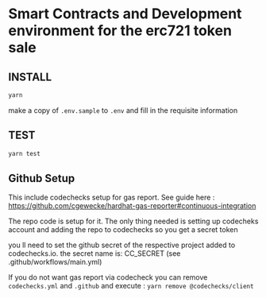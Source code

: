 # Smart Contracts and Development environment for the erc721 token sale

## INSTALL

```bash
yarn
```

make a copy of `.env.sample` to `.env` and fill in the requisite information

## TEST

```bash
yarn test
```

## Github Setup

This include codechecks setup for gas report.
See guide here : https://github.com/cgewecke/hardhat-gas-reporter#continuous-integration

The repo code is setup for it. The only thing needed is setting up codecheks account and adding the repo to codechecks so you get a secret token

you ll need to set the github secret of the respective project added to codechecks.io. the secret name is: CC_SECRET (see .github/workflows/main.yml)

If you do not want gas report via codecheck you can remove `codechecks.yml` and `.github` and execute : `yarn remove @codechecks/client`
